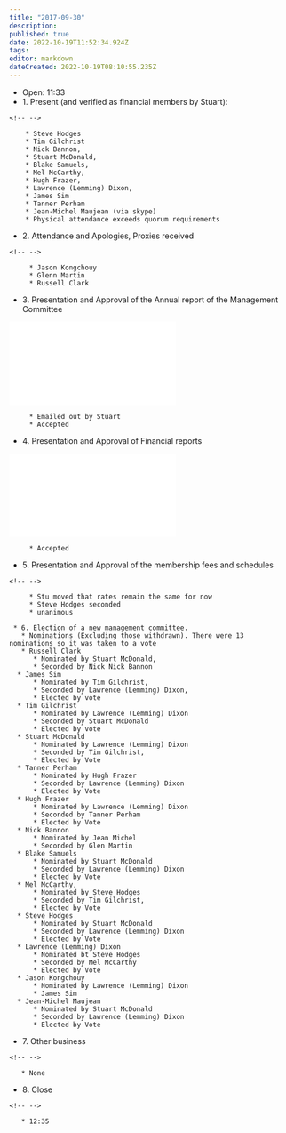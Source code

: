 ```yaml
---
title: "2017-09-30"
description: 
published: true
date: 2022-10-19T11:52:34.924Z
tags: 
editor: markdown
dateCreated: 2022-10-19T08:10:55.235Z
---
```


-   Open: 11:33
-   1\. Present (and verified as financial members by Stuart):

```{=html}
<!-- -->
```
        * Steve Hodges 
        * Tim Gilchrist
        * Nick Bannon, 
        * Stuart McDonald, 
        * Blake Samuels, 
        * Mel McCarthy, 
        * Hugh Frazer, 
        * Lawrence (Lemming) Dixon, 
        * James Sim
        * Tanner Perham
        * Jean-Michel Maujean (via skype) 
        * Physical attendance exceeds quorum requirements

-   2\. Attendance and Apologies, Proxies received

```{=html}
<!-- -->
```
         * Jason Kongchouy
         * Glenn Martin
         * Russell Clark

-   3\. Presentation and Approval of the Annual report of the Management Committee

![](/committee/annual_report_20162017.pdf)

         * Emailed out by Stuart
         * Accepted

-   4\. Presentation and Approval of Financial reports

![](/committee/annual_report_20162017.pdf)

         * Accepted

-   5\. Presentation and Approval of the membership fees and schedules

```{=html}
<!-- -->
```
         * Stu moved that rates remain the same for now
         * Steve Hodges seconded
         * unanimous

     * 6. Election of a new management committee.
       * Nominations (Excluding those withdrawn). There were 13 nominations so it was taken to a vote 
       * Russell Clark 
          * Nominated by Stuart McDonald, 
          * Seconded by Nick Nick Bannon     
      * James Sim  
          * Nominated by Tim Gilchrist, 
          * Seconded by Lawrence (Lemming) Dixon,  
          * Elected by vote   
      * Tim Gilchrist 
          * Nominated by Lawrence (Lemming) Dixon
          * Seconded by Stuart McDonald
          * Elected by vote   
      * Stuart McDonald 
          * Nominated by Lawrence (Lemming) Dixon
          * Seconded by Tim Gilchrist,
          * Elected by Vote    
      * Tanner Perham 
          * Nominated by Hugh Frazer
          * Seconded by Lawrence (Lemming) Dixon
          * Elected by Vote
      * Hugh Frazer
          * Nominated by Lawrence (Lemming) Dixon
          * Seconded by Tanner Perham   
          * Elected by Vote
      * Nick Bannon 
          * Nominated by Jean Michel
          * Seconded by Glen Martin  
      * Blake Samuels
          * Nominated by Stuart McDonald
          * Seconded by Lawrence (Lemming) Dixon
          * Elected by Vote 
      * Mel McCarthy, 
          * Nominated by Steve Hodges
          * Seconded by Tim Gilchrist,       
          * Elected by Vote
      * Steve Hodges 
          * Nominated by Stuart McDonald
          * Seconded by Lawrence (Lemming) Dixon   
          * Elected by Vote  
      * Lawrence (Lemming) Dixon 
          * Nominated bt Steve Hodges
          * Seconded by Mel McCarthy     
          * Elected by Vote
      * Jason Kongchouy 
          * Nominated by Lawrence (Lemming) Dixon
          * James Sim   
      * Jean-Michel Maujean  
          * Nominated by Stuart McDonald
          * Seconded by Lawrence (Lemming) Dixon      
          * Elected by Vote  

-   7\. Other business

```{=html}
<!-- -->
```
       * None

-   8\. Close

```{=html}
<!-- -->
```
       * 12:35
